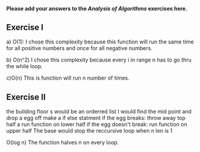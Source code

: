 #### Please add your answers to the ***Analysis of  Algorithms*** exercises here.

## Exercise I

a)
O(1):
I chose this complexity because this function will run the same time for all positive numbers and once for all negative numbers.  


b)
O(n^2)
I chose this complexity because every i in range n has to go thru the while loop.


c)O(n)
This is function will run n number of times.

## Exercise II
the building floor s would be an orderred list
I would find the mid point and drop a egg off
make a if else statment 
if the egg breaks: throw away top half a run function on lower half
if the egg doesn't break: run function on upper half
The base would stop the reccursive loop when n len is 1

O(log n)
The function halves n on every loop.

